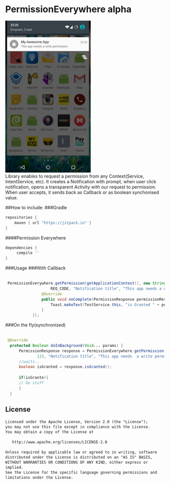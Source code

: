 PermissionEverywhere alpha
=============
<img src='art/screenshot.png' width='270' height='480' />
<br>
Library enables to request a permission from any Context(Service, IntentService, etc). 
It creates a Notification with prompt, when user click notification,
opens a transparent Activity with our request to permission. 
When user accepts, it sends back as Callback or as boolean synchonised value.


##How to include:
###Gradle
```gradle
repositories {
    maven { url "https://jitpack.io" }
}
```

####Permission Everywhere
```gradle
dependencies {
     compile ''
}
```


###Usage
###With Callback
```java

 PermissionEverywhere.getPermission(getApplicationContext(), new String[]{Manifest.permission.WRITE_EXTERNAL_STORAGE},
                    REQ_CODE, "Notification title", "This app needs a write permission", R.mipmap.ic_launcher).enqueue(new PermissionResultCallback() {
                @Override
                public void onComplete(PermissionResponse permissionResponse) {
                    Toast.makeText(TestService.this, "is Granted " + permissionResponse.isGranted(), Toast.LENGTH_SHORT).show();
                }
            });

```

###On the fly(synchronized)
```java

 @Override
  protected Boolean doInBackground(Void... params) {
      PermissionResponse response = PermissionEverywhere.getPermission(getApplicationContext(), new String[]{Manifest.permission.WRITE_EXTERNAL_STORAGE},
              123, "Notification title", "This app needs  a write permission", R.mipmap.ic_launcher).call();
      //waits..
      boolean isGranted = response.isGranted();

      if(isGrante){
      // Do stuff
      }
  }

```

License
-------

    Licensed under the Apache License, Version 2.0 (the "License");
    you may not use this file except in compliance with the License.
    You may obtain a copy of the License at

       http://www.apache.org/licenses/LICENSE-2.0

    Unless required by applicable law or agreed to in writing, software
    distributed under the License is distributed on an "AS IS" BASIS,
    WITHOUT WARRANTIES OR CONDITIONS OF ANY KIND, either express or implied.
    See the License for the specific language governing permissions and
    limitations under the License.

